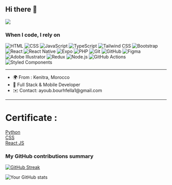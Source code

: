 ## Hi there 👋


![](https://komarev.com/ghpvc/?username=Ayoub-b1&color=red)
<h3>When I code, I rely on</h3>
<p>
<img alt="HTML" src="https://img.shields.io/badge/-HTML-E34F26?style=flat-square&logo=html5&logoColor=white" />
<img alt="CSS" src="https://img.shields.io/badge/-CSS-1572B6?style=flat-square&logo=css3&logoColor=white" />
<img alt="JavaScript" src="https://img.shields.io/badge/-JavaScript-F7DF1C?style=flat-square&logo=javascript&logoColor=black" />
<img alt="TypeScript" src="https://img.shields.io/badge/-TypeScript-007ACC?style=flat-square&logo=typescript&logoColor=white" />
<img alt="Tailwind CSS" src="https://img.shields.io/badge/-Tailwind%20CSS-38B2AC?style=flat-square&logo=tailwind-css&logoColor=white" />
<img alt="Bootstrap" src="https://img.shields.io/badge/-Bootstrap-7953B3?style=flat-square&logo=bootstrap&logoColor=white" />
<img alt="React" src="https://img.shields.io/badge/-React-61DAFB?style=flat-square&logo=react&logoColor=black" />
<img alt="React Native" src="https://img.shields.io/badge/-React%20Native-61DAFB?style=flat-square&logo=react&logoColor=black" />
<img alt="Expo" src="https://img.shields.io/badge/-Expo-000020?style=flat-square&logo=expo&logoColor=white" />
<img alt="PHP" src="https://img.shields.io/badge/-PHP-777BB4?style=flat-square&logo=php&logoColor=white" />
<img alt="Git" src="https://img.shields.io/badge/-Git-F05032?style=flat-square&logo=git&logoColor=white" />
<img alt="GitHub" src="https://img.shields.io/badge/-GitHub-181717?style=flat-square&logo=github&logoColor=white" />
<img alt="Figma" src="https://img.shields.io/badge/-Figma-F24E1E?style=flat-square&logo=figma&logoColor=white" />
<img alt="Adobe Illustrator" src="https://img.shields.io/badge/-Adobe%20Illustrator-FF9A00?style=flat-square&logo=adobe-illustrator&logoColor=white" />
<img alt="Redux" src="https://img.shields.io/badge/-Redux-764ABC?style=flat-square&logo=redux&logoColor=white" />
<img alt="Node.js" src="https://img.shields.io/badge/-Node.js-339933?style=flat-square&logo=node.js&logoColor=white" />
<img alt="GitHub Actions" src="https://img.shields.io/badge/-GitHub%20Actions-2088FF?style=flat-square&logo=github-actions&logoColor=white" />
<img alt="Styled Components" src="https://img.shields.io/badge/-Styled%20Components-DB7093?style=flat-square&logo=styled-components&logoColor=white" />

</p>
<hr/>

<ul>
  <li>🌍 From : Kenitra, Morocco</li>
  <li>🧠 Full Stack & Mobile Developer</li>
  <li>✉️ Contact: ayoub.bourhfella1@gmail.com</li>
</ul>


<hr/>

<h1>Certificate : </h1>

<a  href="https://www.hackerrank.com/certificates/bb76ae5f11a4" >
  Python
</a>
<br/>
<a  href="https://www.hackerrank.com/certificates/89d2ed97dd71" >
  CSS
</a>
<br/>
<a  href="https://simpli-web.app.link/e/IBotahtKmCb" >
  React JS
</a>



<h3>My GitHub contributions summary</h3>

[![GitHub Streak](https://github-readme-streak-stats.herokuapp.com?user=Ayoub-b1&theme=dark&ring=fb4362&file=fb4362&currStreakNum=fb4362&currStreakLabel=fb4362&hide_border=true)](https://git.io/streak-stats)

![Your GitHub stats](https://github-readme-stats.vercel.app/api?username=Ayoub-b1&hide_border=true&show_icons=true&bg_color=151515&title_color=fb4362&icon_color=fb4362&text_bold=false&text_color=9e9e9e)
